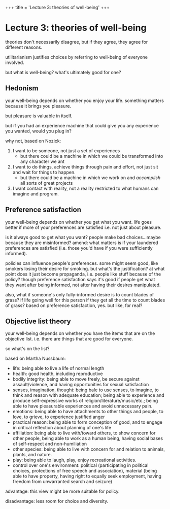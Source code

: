 +++
title = 'Lecture 3: theories of well-being'
+++
# Lecture 3: theories of well-being
theories don't necessarily disagree, but if they agree, they agree for different reasons.

utilitarianism justifies choices by referring to well-being of everyone involved.

but what is well-being? what's ultimately good for one?

## Hedonism
your well-being depends on whether you enjoy your life.
something matters because it brings you pleasure.

but pleasure is valuable in itself.

but if you had an experience machine that could give you any experience you wanted, would you plug in?

why not, based on Nozick:
1. I want to be someone, not just a set of experiences
    - but there could be a machine in which we could be transformed into any character we ant
2. I want to do things, achieve things through pain and effort, not just sit and wait for things to happen.
    - but there could be a machine in which we work on and _accomplish_ all sorts of great projects
3. I want contact with reality, not a reality restricted to what humans can imagine and program.

## Preference satisfaction
your well-being depends on whether you get what you want.
life goes better if more of your preferences are satisfied
i.e. not just about pleasure.

is it always good to get what you want? people make bad choices...maybe because they are misinformed?
amend: what matters is if your laundered preferences are satisfied (i.e. those you'd have if you were sufficiently informed).

policies can influence people's preferences.
some might seem good, like smokers losing their desire for smoking.
but what's the justification? at what point does it just become propaganda, i.e. people like stuff because of the policy?
though preference satisfaction says it's good if people get what they want after being informed, not after having their desires manipulated.

also, what if someone's only fully-informed desire is to count blades of grass?
if life going well for this person if they get all the time to count blades of grass?
based on preference satisfaction, yes.
but like, for real?

## Objective list theory
your well-being depends on whether you have the items that are on the objective list.
i.e. there are things that are good for everyone.

so what's on the list?

based on Martha Nussbaum:
- life: being able to live a life of normal length
- health: good health, including reproductive
- bodily integrity: being able to move freely, be secure against assault/violence, and having opportunities for sexual satisfaction
- senses, imagination, thought: being bale to use senses, to imagine, to think and reason with adequate education; being able to experience and produce self-expressive works of religion/literature/music/etc.; being able to have pleasurable experiences and avoid unnecessary pain.
- emotions: being able to have attachments to other things and people, to love, to grieve, to experience justified anger
- practical reason: being able to form conception of good, and to engage in critical reflection about planning of one's life
- affiliation: being able to live with/toward others, to show concern for other people, being able to work as a human being, having social bases of self-respect and non-humiliation
- other species: being able to live with concern for and relation to animals, plants, and nature.
- play: being able to laugh, play, enjoy recreational activities.
- control over one's environment: political (participating in political choices, protections of free speech and association), material (being able to have property, having right to equally seek employment, having freedom from unwarranted search and seizure)

advantage: this view might be more suitable for policy.

disadvantage: less room for choice and diversity.
<!-- vim: set spc=: -->